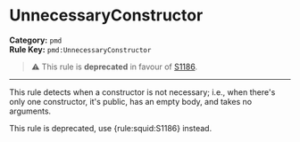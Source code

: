 
# UnnecessaryConstructor
**Category:** `pmd`<br/>
**Rule Key:** `pmd:UnnecessaryConstructor`<br/>
> :warning: This rule is **deprecated** in favour of [S1186](https://rules.sonarsource.com/java/RSPEC-1186).

-----

This rule detects when a constructor is not necessary; i.e., when there's only one constructor, it's public, has an empty body, and takes no arguments.

<p>
  This rule is deprecated, use {rule:squid:S1186} instead.
</p>

